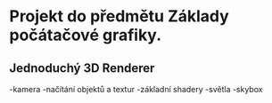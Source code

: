 # Projekt do předmětu Základy počátačové grafiky.

## Jednoduchý 3D Renderer

-kamera
-načítání objektů a textur
-základní shadery
-světla
-skybox
